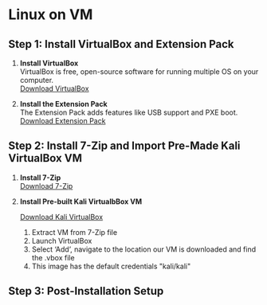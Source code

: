 # Linux on VM

## Step 1: Install VirtualBox and Extension Pack

1. **Install VirtualBox**  
   VirtualBox is free, open-source software for running multiple OS on your computer.  
   [Download VirtualBox](https://www.oracle.com/virtualization/virtualbox/)

2. **Install the Extension Pack**  
   The Extension Pack adds features like USB support and PXE boot.  
   [Download Extension Pack](https://www.oracle.com/virtualization/virtualbox/)

## Step 2: Install 7-Zip and Import Pre-Made Kali VirtualBox VM

1. **Install 7-Zip**  
   [Download 7-Zip](https://www.7-zip.org/)

2. **Install Pre-built Kali VirtualbBox VM**

   [Download Kali VirtualBox](https://www.kali.org/get-kali/#kali-virtual-machines)
   1. Extract VM from 7-Zip file
   2. Launch VirtualBox
   3. Select ‘Add’, navigate to the location our VM is downloaded and find the .vbox file
   4. This image has the default credentials "kali/kali"

## Step 3: Post-Installation Setup

```bash
